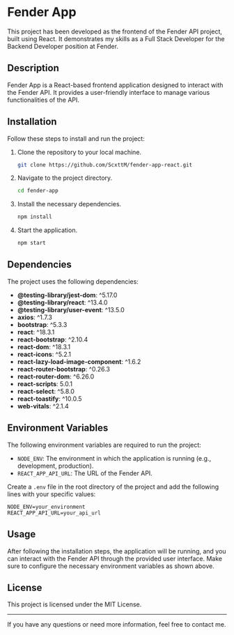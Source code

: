 # Fender App

This project has been developed as the frontend of the Fender API project, built using React. It demonstrates my skills as a Full Stack Developer for the Backend Developer position at Fender.

## Description

Fender App is a React-based frontend application designed to interact with the Fender API. It provides a user-friendly interface to manage various functionalities of the API.

## Installation

Follow these steps to install and run the project:

1. Clone the repository to your local machine.
    ```bash
    git clone https://github.com/ScxttM/fender-app-react.git
    ```
2. Navigate to the project directory.
    ```bash
    cd fender-app
    ```
3. Install the necessary dependencies.
    ```bash
    npm install
    ```
4. Start the application.
    ```bash
    npm start
    ```

## Dependencies

The project uses the following dependencies:

- **@testing-library/jest-dom**: ^5.17.0
- **@testing-library/react**: ^13.4.0
- **@testing-library/user-event**: ^13.5.0
- **axios**: ^1.7.3
- **bootstrap**: ^5.3.3
- **react**: ^18.3.1
- **react-bootstrap**: ^2.10.4
- **react-dom**: ^18.3.1
- **react-icons**: ^5.2.1
- **react-lazy-load-image-component**: ^1.6.2
- **react-router-bootstrap**: ^0.26.3
- **react-router-dom**: ^6.26.0
- **react-scripts**: 5.0.1
- **react-select**: ^5.8.0
- **react-toastify**: ^10.0.5
- **web-vitals**: ^2.1.4

## Environment Variables

The following environment variables are required to run the project:

- `NODE_ENV`: The environment in which the application is running (e.g., development, production).
- `REACT_APP_API_URL`: The URL of the Fender API.

Create a `.env` file in the root directory of the project and add the following lines with your specific values:

```plaintext
NODE_ENV=your_environment
REACT_APP_API_URL=your_api_url
```

## Usage

After following the installation steps, the application will be running, and you can interact with the Fender API through the provided user interface. Make sure to configure the necessary environment variables as shown above.

## License

This project is licensed under the MIT License.

---

If you have any questions or need more information, feel free to contact me.
